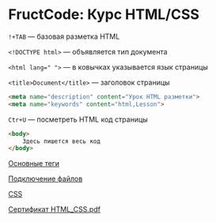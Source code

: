 # FructCode: Курс HTML/CSS

`!+TAB` — базовая разметка HTML

`<!DOCTYPE html>` — объявляется тип документа

`<html lang=" ">` — в ковычках указывается язык страницы

`<title>Document</title>` — заголовок страницы

```html
<meta name="description" content="Урок HTML разметки">
<meta name="keywords" content="html,Lesson">
```

`Ctr+U` — посметреть HTML код страницы

 

```html
<body>
	Здесь пишется весь код
</body>
```

[Основные теги](FructCode%20%D0%9A%D1%83%D1%80%D1%81%20HTML%20CSS%20b9475eaaa7334d0d94d3763daba456b5/основные%20теги.md)

[Подключение файлов](FructCode%20%D0%9A%D1%83%D1%80%D1%81%20HTML%20CSS%20b9475eaaa7334d0d94d3763daba456b5/подключение%20файлов.md)

[CSS](FructCode%20%D0%9A%D1%83%D1%80%D1%81%20HTML%20CSS%20b9475eaaa7334d0d94d3763daba456b5/CSS%2075ec73c10a894bd1bcecc7fbbe4a0be7.md)

[Сертификат HTML_CSS.pdf](FructCode%20%D0%9A%D1%83%D1%80%D1%81%20HTML%20CSS%20b9475eaaa7334d0d94d3763daba456b5/_HTML_CSS.pdf)
